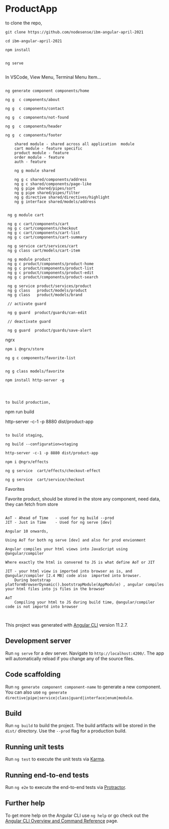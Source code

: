 # ProductApp

to clone the repo,

```
git clone https://github.com/nodesense/ibm-angular-april-2021

cd ibm-angular-april-2021

npm install


ng serve


```


In VSCode, View Menu, Terminal Menu Item...

```

ng generate component components/home

ng g  c components/about

ng g  c components/contact

ng g  c components/not-found

ng g  c components/header

ng g  c components/footer

```


```
    shared module - shared across all application  module
    cart module - feature specific
    product module - feature 
    order module - feature
    auth - feature
```

```
    ng g module shared

    ng g c shared/components/address
    ng g c shared/components/page-like
    ng g pipe shared/pipes/sort
    ng g pipe shared/pipes/filter
    ng g directive shared/directives/highlight
    ng g interface shared/models/address
    
```

```
 ng g module cart

 ng g c cart/components/cart
 ng g c cart/components/checkout
 ng g c cart/components/cart-list
 ng g c cart/components/cart-summary

 ng g service cart/services/cart
 ng g class cart/models/cart-item

```

```
 ng g module product
 ng g c product/components/product-home
 ng g c product/components/product-list
 ng g c product/components/product-edit
 ng g c product/components/product-search

 ng g service product/services/product
 ng g class   product/models/product
 ng g class   product/models/brand

 // activate guard

 ng g guard  product/guards/can-edit

 // deactivate guard
 
 ng g guard  product/guards/save-alert
```


ngrx

```
npm i @ngrx/store

ng g c components/favorite-list


ng g class models/favorite

```

```
npm install http-server -g




to build production,

```
npm run build

http-server -c-1 -p 8880 dist/product-app
```

to build staging,

ng build --configuration=staging

http-server -c-1 -p 8880 dist/product-app
```


```
npm i @ngrx/effects

ng g service  cart/effects/checkout-effect 

ng g service  cart/service/checkout 

```

Favorites

Favorite product, should be stored in the store
any component, need data, they can fetch from store

```

AoT - Ahead of Time   - used for ng build --prod 
JIT - Just in Time    - Used for ng serve [dev]

Angular 10 onwards, 

Using AoT for both ng serve [dev] and also for prod envionment

Angular compiles your html views into JavaScript using @angular/compiler

Where exactly the html is convered to JS is what define AoT or JIT

JIT - your html view is imported into browser as is, and @angular/compiler [2.4 MB] code also  imported into browser. 
    During bootstrap platformBrowserDynamic().bootstrapModule(AppModule) , angular compiles your html files into js files in the browser

AoT 
    Compiling your html to JS during build time, @angular/compiler code is not importd into browser



```



This project was generated with [Angular CLI](https://github.com/angular/angular-cli) version 11.2.7.

## Development server

Run `ng serve` for a dev server. Navigate to `http://localhost:4200/`. The app will automatically reload if you change any of the source files.

## Code scaffolding

Run `ng generate component component-name` to generate a new component. You can also use `ng generate directive|pipe|service|class|guard|interface|enum|module`.

## Build

Run `ng build` to build the project. The build artifacts will be stored in the `dist/` directory. Use the `--prod` flag for a production build.

## Running unit tests

Run `ng test` to execute the unit tests via [Karma](https://karma-runner.github.io).

## Running end-to-end tests

Run `ng e2e` to execute the end-to-end tests via [Protractor](http://www.protractortest.org/).

## Further help

To get more help on the Angular CLI use `ng help` or go check out the [Angular CLI Overview and Command Reference](https://angular.io/cli) page.
